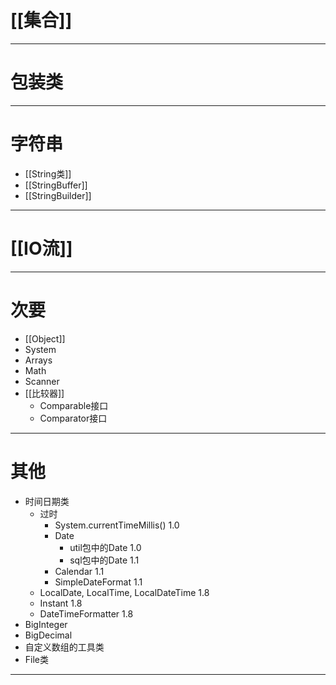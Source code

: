 
# [[集合]]

***

# 包装类

***

# 字符串

- [[String类]]
- [[StringBuffer]]
- [[StringBuilder]]

***

# [[IO流]]

***

# 次要

- [[Object]]
- System
- Arrays
- Math
- Scanner
- [[比较器]]
	- Comparable接口
	- Comparator接口

***

# 其他

- 时间日期类
	- 过时
		- System.currentTimeMillis() 1.0
		- Date
			- util包中的Date 1.0
			- sql包中的Date 1.1
		- Calendar 1.1
		- SimpleDateFormat 1.1
	- LocalDate, LocalTime, LocalDateTime 1.8
	- Instant 1.8
	- DateTimeFormatter 1.8
- BigInteger
- BigDecimal
- 自定义数组的工具类
- File类

***
